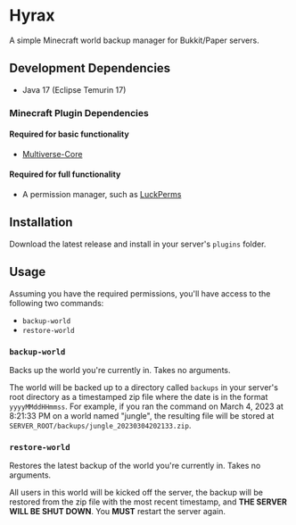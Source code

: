 # Hyrax

A simple Minecraft world backup manager for Bukkit/Paper servers.

## Development Dependencies

* Java 17 (Eclipse Temurin 17)

### Minecraft Plugin Dependencies

#### Required for basic functionality

* [Multiverse-Core](https://github.com/Multiverse/Multiverse-Core)

#### Required for full functionality

* A permission manager, such
  as [LuckPerms](https://github.com/LuckPerms/LuckPerms)

## Installation

Download the latest release and install in your server's `plugins` folder.

## Usage

Assuming you have the required permissions, you'll have access to the
following two commands:

* `backup-world`
* `restore-world`

### `backup-world`

Backs up the world you're currently in.  Takes no arguments.

The world will be backed up to a directory called `backups` in your server's
root directory as a timestamped zip file where the date is in the format
`yyyyMMddHHmmss`.  For example, if you ran the command on March 4, 2023 at
8:21:33 PM on a world named "jungle", the resulting file will be stored at
`SERVER_ROOT/backups/jungle_20230304202133.zip`.

### `restore-world`

Restores the latest backup of the world you're currently in.  Takes no
arguments.

All users in this world will be kicked off the server, the backup will be
restored from the zip file with the most recent timestamp, and **THE SERVER
WILL BE SHUT DOWN**.  You **MUST** restart the server again.
